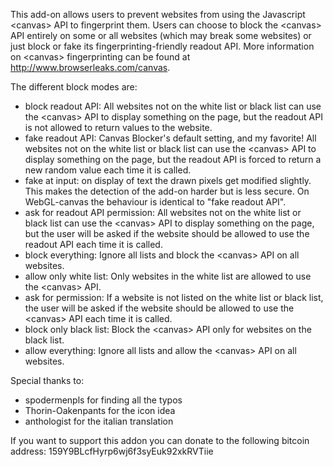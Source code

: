 This add-on allows users to prevent websites from using the Javascript &lt;canvas&gt; API to fingerprint them. Users can choose to block the &lt;canvas&gt; API entirely on some or all websites (which may break some websites) or just block or fake its fingerprinting-friendly readout API. More information on &lt;canvas&gt; fingerprinting can be found at http://www.browserleaks.com/canvas.

The different block modes are:
<ul>
<li>block readout API: All websites not on the white list or black list can use the &lt;canvas&gt; API to display something on the page, but the readout API is not allowed to return values to the website.</li>
<li>fake readout API: Canvas Blocker's default setting, and my favorite! All websites not on the white list or black list can use the &lt;canvas&gt; API to display something on the page, but the readout API is forced to return a new random value each time it is called.</li>
<li>fake at input: on display of text the drawn pixels get modified slightly. This makes the detection of the add-on harder but is less secure. On WebGL-canvas the behaviour is identical to "fake readout API".</li>
<li>ask for readout API permission: All websites not on the white list or black list can use the &lt;canvas&gt; API to display something on the page, but the user will be asked if the website should be allowed to use the readout API each time it is called.</li>
<li>block everything: Ignore all lists and block the &lt;canvas&gt; API on all websites.</li>
<li>allow only white list: Only websites in the white list are allowed to use the &lt;canvas&gt; API.</li>
<li>ask for permission: If a website is not listed on the white list or black list, the user will be asked if the website should be allowed to use the &lt;canvas&gt; API each time it is called.</li>
<li>block only black list: Block the &lt;canvas&gt; API only for websites on the black list.</li>
<li>allow everything: Ignore all lists and allow the &lt;canvas&gt; API on all websites.</li>
</ul>

Special thanks to:
 * spodermenpls for finding all the typos
 * Thorin-Oakenpants for the icon idea
 * anthologist for the italian translation

If you want to support this addon you can donate to the following bitcoin address:
	159Y9BLcfHyrp6wj6f3syEuk92xkRVTiie